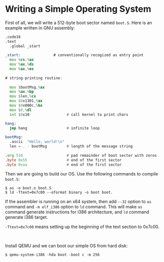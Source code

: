 # Writing a Simple Operating System #

First of all, we will write a 512-byte boot sector named `boot.S`. Here is an example written in GNU assembly:

```asm
.code16
.text
  .global _start
  
_start:               # conventionally recogized as entry point
  mov %cs,%ax
  mov %ax,%ds
  mov %ax,%es
  
# string-printing routine:
                      
  mov $bootMsg,%ax
  mov %ax,%bp
  mov $len,%cx
  mov $0x1301,%ax
  mov $0x000c,%bx
  mov $0,%dl
  int $0x10                 # call kernel to print chars

hang:
  jmp hang                  # infinite loop
  
bootMsg: 
  .ascii  "Hello, world!\n"
  len = . - bootMsg         # length of the message string
  
.org 510                    # pad remainder of boot sector with zeros
.byte 0x55                  # end of the first sector
.byte 0xaa                  # end of the first sector
```

Then we are going to build our OS. Use the following commands to compile `boot.S`:

```console
$ as -o boot.o boot.S 
$ ld -Ttext=0x7c00 --oformat binary -o boot boot.
```

If the assembler is running on an x64 system, then add `--32` option to `as` command and `-m elf_i386` option to `ld` command. This will make `as` command generate instructions for i386 architecture, and `ld` command generate i386 target.

`-Ttext=0x7c00` means setting up the beginning of the text section to 0x7c00.

&nbsp;

Install QEMU and we can boot our simple OS from hard disk:

```console
$ qemu-system-i386 -hda boot -boot c -m 256
```
